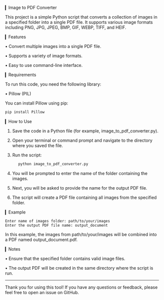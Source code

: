 ▎Image to PDF Converter

This project is a simple Python script that converts a collection of images in a specified folder into a single PDF file. It supports various image formats including PNG, JPG, JPEG, BMP, GIF, WEBP, TIFF, and HEIF.

▎Features

• Convert multiple images into a single PDF file.

• Supports a variety of image formats.

• Easy to use command-line interface.

▎Requirements

To run this code, you need the following library:

• Pillow (PIL)

You can install Pillow using pip:
```bash
pip install Pillow
```

▎How to Use

1. Save the code in a Python file (for example, image_to_pdf_converter.py).

2. Open your terminal or command prompt and navigate to the directory where you saved the file.

3. Run the script:
```bash
      python image_to_pdf_converter.py
```   

4. You will be prompted to enter the name of the folder containing the images.

5. Next, you will be asked to provide the name for the output PDF file.

6. The script will create a PDF file containing all images from the specified folder.

▎Example
```plaintext
Enter name of images folder: path/to/your/images
Enter the output PDF file name: output_document
```

In this example, the images from path/to/your/images will be combined into a PDF named output_document.pdf.

▎Notes

• Ensure that the specified folder contains valid image files.

• The output PDF will be created in the same directory where the script is run.

---

Thank you for using this tool! If you have any questions or feedback, please feel free to open an issue on GitHub.
